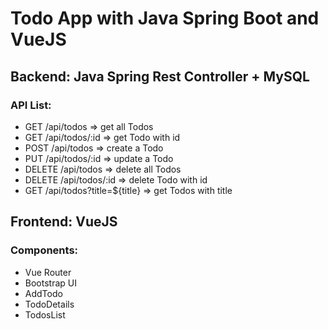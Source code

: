 # Todo App with Java Spring Boot and VueJS
  
## Backend: Java Spring Rest Controller + MySQL
  
### API List:
- GET /api/todos => get all Todos
- GET /api/todos/:id => get Todo with id
- POST /api/todos => create a Todo
- PUT /api/todos/:id => update a Todo
- DELETE /api/todos => delete all Todos
- DELETE /api/todos/:id => delete Todo with id
- GET /api/todos?title=${title} => get Todos with title
  
  
## Frontend: VueJS
  
### Components:
- Vue Router
- Bootstrap UI
- AddTodo
- TodoDetails
- TodosList